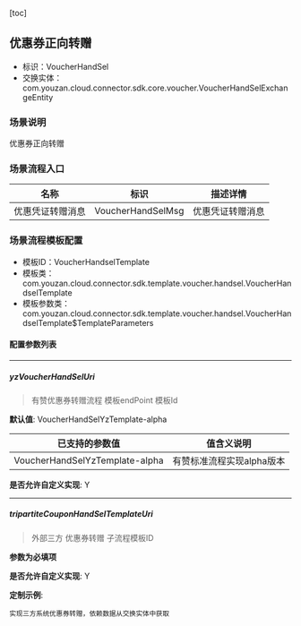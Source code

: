 [toc]

## 优惠券正向转赠
- 标识：VoucherHandSel
- 交换实体：com.youzan.cloud.connector.sdk.core.voucher.VoucherHandSelExchangeEntity
### 场景说明
优惠券正向转赠
### 场景流程入口

名称 | 标识 | 描述详情
---|---|---
优惠凭证转赠消息 | VoucherHandSelMsg | 优惠凭证转赠消息

### 场景流程模板配置
- 模板ID：VoucherHandselTemplate
- 模板类：com.youzan.cloud.connector.sdk.template.voucher.handsel.VoucherHandselTemplate
- 模板参数类：com.youzan.cloud.connector.sdk.template.voucher.handsel.VoucherHandselTemplate$TemplateParameters

#### 配置参数列表

---
##### yzVoucherHandSelUri
> 有赞优惠券转赠流程 模板endPoint 模板Id

**默认值**: VoucherHandSelYzTemplate-alpha

已支持的参数值 | 值含义说明
---|---
VoucherHandSelYzTemplate-alpha | 有赞标准流程实现alpha版本

**是否允许自定义实现**: Y

---
##### tripartiteCouponHandSelTemplateUri
> 外部三方 优惠券转赠 子流程模板ID

**参数为必填项**


**是否允许自定义实现**: Y


**定制示例**:
```
实现三方系统优惠券转赠，依赖数据从交换实体中获取
```

